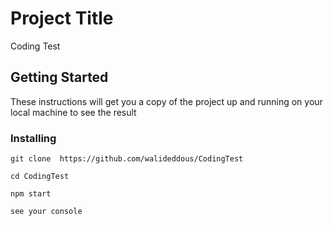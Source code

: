 # Project Title

Coding Test

## Getting Started

These instructions will get you a copy of the project up and running on your local machine to see the result

### Installing

```
git clone  https://github.com/walideddous/CodingTest

cd CodingTest

npm start

see your console
```
